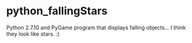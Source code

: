# python_fallingStars
Python 2.7.10 and PyGame program that displays falling objects... I think they look like stars. :)
